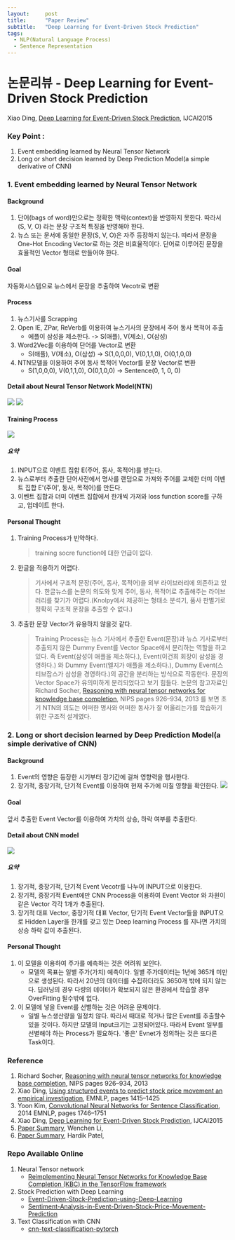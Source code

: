 ```yaml
---
layout:     post
title:      "Paper Review"
subtitle:   "Deep Learning for Event-Driven Stock Prediction"
tags:
  - NLP(Natural Language Process)
  - Sentence Representation
---
```


# 논문리뷰 - Deep Learning for Event-Driven Stock Prediction
Xiao Ding, [Deep Learning for Event-Driven Stock Prediction](http://ijcai.org/Proceedings/15/Papers/329.pdf), IJCAI2015

### Key Point :
1. Event embedding learned by Neural Tensor Network
2. Long or short decision learned by Deep Prediction Model(a simple derivative of CNN)

### 1. Event embedding learned by Neural Tensor Network
#### Background
1. 단어(bags of word)만으로는 정확한 맥락(context)을 반영하지 못한다. 따라서 (S, V, O) 라는 문장 구조적 특징을 반영해야 한다.
2. 뉴스 또는 문서에 동일한 문장(S, V, O)은 자주 등장하지 않는다. 따라서 문장을 One-Hot Encoding Vector로 하는 것은 비효율적이다. 단어로 이루어진 문장을 효율적인 Vector 형태로 만들어야 한다.

#### Goal
자동화시스템으로 뉴스에서 문장을 추출하여 Vecotr로 변환

#### Process
1. 뉴스기사를 Scrapping
2. Open IE, ZPar, ReVerb를 이용하여 뉴스기사의 문장에서 주어 동사 목적어 추출
    + 에플이 삼성을 제소한다. -> S(애플), V(제소), O(삼성)
3. Word2Vec를 이용하여 단어를 Vector로 변환
    + S(애플), V(제소), O(삼성) -> S(1,0,0,0), V(0,1,1,0), O(0,1,0,0)
4. NTN모델을 이용하여 주어 동사 목적어 Vector를 문장 Vector로 변환
    + S(1,0,0,0), V(0,1,1,0), O(0,1,0,0) -> Sentence(0, 1, 0, 0)

#### Detail about Neural Tensor Network Model(NTN)
![](/img/in-post/2020/2020-09-05/Figure2_convert.png)
![](/img/in-post/2020/2020-09-05/formula_convert.png)

#### Training Process
![](/img/in-post/2020/2020-09-05/training_process.png)

##### 요약
1. INPUT으로 이벤트 집합 E(주어, 동사, 목적어)를 받는다.
2. 뉴스로부터 추출한 단어사전에서 명사를 랜덤으로 가져와 주어를 교체한 더미 이벤트 집합 E'(주어', 동사, 목적어)를 만든다.
3. 이벤트 집합과 더미 이벤트 집합에서 한개씩 가져와 loss function score를 구하고, 업데이트 한다.

#### Personal Thought
1. Training Process가 빈약하다.
    > training socre function에 대한 언급이 없다.
2. 한글을 적용하기 어렵다.
    > 기사에서 구조적 문장(주어, 동사, 목적어)을 외부 라이브러리에 의존하고 있다. 한글뉴스를 논문의 의도와 맞게 주어, 동사, 목적어로 추출해주는 라이브러리를 찾기가 어렵다.(Knolpy에서 제공하는 형태소 분석기, 품사 판별기로 정확히 구조적 문장을 추출할 수 없다.)  
3. 추출한 문장 Vector가 유용하지 않을것 같다.
    > Training Process는 뉴스 기사에서 추출한 Event(문장)과 뉴스 기사로부터 추출되지 않은 Dummy Event를 Vector Space에서 분리하는 역할을 하고 있다. 즉 Event(삼성이 애플을 제소하다.), Event(이건희 회장이 삼성을 경영하다.) 와 Dummy Event(엘지가 애플을 제소하다.), Dummy Event(스티브잡스가 삼성을 경영하다.)의 공간을 분리하는 방식으로 작동한다. 문장의 Vector Space가 유의미하게 분리되었다고 보기 힘들다. 논문의 참고자료인  Richard Socher, [ Reasoning with neural tensor networks for knowledge base completion](https://cs.stanford.edu/~danqi/papers/nips2013.pdf
),  NIPS  pages 926–934, 2013 를 보면 초기 NTN의 의도는 어떠한 명사와 어떠한 동사가 잘 어울리는가를 학습하기 위한 구조적 설계였다.

### 2. Long or short decision learned by Deep Prediction Model(a simple derivative of CNN)
#### Background
1. Event의 영향은 등장한 시기부터 장기간에 걸쳐 영향력을 행사한다. 
2. 장기적, 중장기적, 단기적 Event를 이용하여 현재 주가에 미칠 영향을 확인한다. 
![](/img/in-post/2020/2020-09-05/news_influence.png)

#### Goal
앞서 추출한 Event Vector를 이용하여 가치의 상승, 하락 여부를 추출한다.

#### Detail about CNN model
![](/img/in-post/2020/2020-09-05/Architecture_CNN.png)

##### 요약
1. 장기적, 중장기적, 단기적 Event Vecotr를 나누어 INPUT으로 이용한다.
2. 장기적, 중장기적 Event에만 CNN Process을 이용하여 Event Vector 와 차원이 같은 Vector 각각 1개가 추출된다.
3. 장기적 대표 Vector, 중장기적 대표 Vector, 단기적 Event Vector들을 INPUT으로 Hidden Layer을 한개를 갖고 있는 Deep learning Process 를 지나면 가치의 상승 하락 값이 추출된다.

#### Personal Thought
1. 이 모델을 이용하여 주가를 예측하는 것은 어려워 보인다.
    + 모델의 목표는 일별 주가(가치) 예측이다. 일별 주가데이터는 1년에 365개 미만으로 생성된다. 따라서 20년의 데이터를 수집하더라도 3650개 밖에 되지 않는다. 딥러닝의 경우 다량의 데이터가 확보되지 않은 환경에서 학습할 경우 OverFitting 될수밖에 없다.
2. 이 모델에 넣을 Event를 선별하는 것은 어려운 문제이다.
    + 일별 뉴스생산량을 일정치 않다. 따라서 때대로 적거나 많은 Event를 추출할수 있을 것이다. 하지만 모델의 Input크기는 고정되어있다. 따라서 Event 일부를 선별해야 하는 Process가 필요하다. '좋은' Evnet가 정의하는 것은 또다른 Task이다. 


### Reference
1. Richard Socher, [Reasoning with neural tensor networks for knowledge base completion](https://cs.stanford.edu/~danqi/papers/nips2013.pdf
),  NIPS  pages 926–934, 2013
2. Xiao Ding, [Using structured events to predict stock price movement an empirical investigation](https://www.emnlp2014.org/papers/pdf/EMNLP2014148.pdf), EMNLP, pages 1415–1425
3. Yoon Kim, [Convolutional Neural Networks for Sentence Classification](https://www.aclweb.org/anthology/D14-1181), 2014 EMNLP, pages 1746–1751
4. Xiao Ding, [Deep Learning for Event-Driven Stock Prediction](http://ijcai.org/Proceedings/15/Papers/329.pdf), IJCAI2015
5. [Paper Summary](https://medium.com/@wenchen.li/deep-learning-for-event-driven-stock-prediction-ab783b322f19), Wenchen Li, 
6. [Paper Summary](https://www.hardikp.com/2017/08/18/deep-rnn-summary/), Hardik Patel, 


### Repo Available Online
1. Neural Tensor network
    - [Reimplementing Neural Tensor Networks for Knowledge Base Completion (KBC) in the TensorFlow framework](https://github.com/dddoss/tensorflow-socher-ntn)
2. Stock Prediction with Deep Learning
    - [Event-Driven-Stock-Prediction-using-Deep-Learning](https://github.com/vedic-partap/Event-Driven-Stock-Prediction-using-Deep-Learning)
    - [Sentiment-Analysis-in-Event-Driven-Stock-Price-Movement-Prediction](https://github.com/WayneDW/Sentiment-Analysis-in-Event-Driven-Stock-Price-Movement-Prediction)
3. Text Classification with CNN
    - [cnn-text-classification-pytorch](https://github.com/Shawn1993/cnn-text-classification-pytorch)

    











